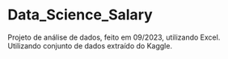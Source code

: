 # Data_Science_Salary
Projeto de análise de dados, feito em 09/2023, utilizando Excel.
</br>
Utilizando conjunto de dados extraído do Kaggle.
